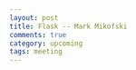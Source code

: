 ```yaml
---
layout: post
title: Flask -- Mark Mikofski
comments: true
category: upcoming
tags: meeting
---
```


